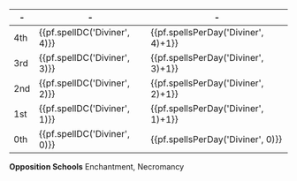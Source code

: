 -|-|-
-|-|-
4th | {{pf.spellDC('Diviner', 4)}} | {{pf.spellsPerDay('Diviner', 4)+1}} | *[black tentacles]*/*[globe of invulnerability, lesser]*, *[dimension door]*, *[scrying]*
3rd | {{pf.spellDC('Diviner', 3)}} | {{pf.spellsPerDay('Diviner', 3)+1}} | *[arcane sight]*, *[blink]*, *[dispel magic]*, *[fly]*
2nd | {{pf.spellDC('Diviner', 2)}} | {{pf.spellsPerDay('Diviner', 2)+1}} | *[create treasure map]*/*[locate object]*, *[fog cloud]*, *[glitterdust]*, *[scorching ray]*, *[mirror image]*, *[see invisibility]*
1st | {{pf.spellDC('Diviner', 1)}} | {{pf.spellsPerDay('Diviner', 1)+1}} | *[detect secret doors]*, *[feather fall]*, *[color spray]*/*[grease]*, ~~*[heightened awareness]*~~, ~~*[mage armor]*~~, ~~*[unseen servant]*~~
0th | {{pf.spellDC('Diviner', 0)}} | {{pf.spellsPerDay('Diviner', 0)}}   | *[detect magic]*, *[light]*, *[mage hand]*, *[read magic]*

**Opposition Schools** Enchantment, Necromancy